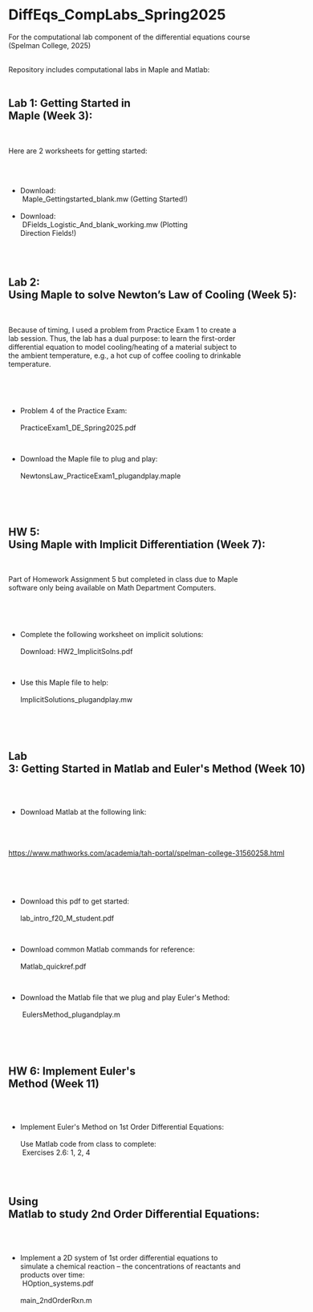 # DiffEqs_CompLabs_Spring2025
For the computational lab component of the differential equations course (Spelman College, 2025)

<div style="white-space: pre">
Repository includes computational labs in Maple and Matlab:


## Lab 1: Getting Started in Maple (Week 3):

Here are 2 worksheets for getting started:
* Download: <br>
Maple_Gettingstarted_blank.mw (Getting Started!)
* Download: <br>
DFields_Logistic_And_blank_working.mw (Plotting Direction Fields!)

## Lab 2: Using Maple to solve Newton’s Law of Cooling (Week 5): ##

Because of timing, I used a problem from Practice Exam 1 to create a lab session. Thus, the lab has a dual purpose: to learn the first-order differential equation to model cooling/heating of a material subject to the ambient temperature, e.g., a hot cup of coffee cooling to drinkable temperature.

* Problem 4 of the Practice Exam: <br>
PracticeExam1_DE_Spring2025.pdf

* Download the Maple file to plug and play: <br>
NewtonsLaw_PracticeExam1_plugandplay.maple


## HW 5: Using Maple with Implicit Differentiation (Week 7):

Part of Homework Assignment 5 but completed in class due to Maple software only being available on Math Department Computers.

* Complete the following worksheet on implicit solutions: <br>
Download: HW2_ImplicitSolns.pdf

* Use this Maple file to help: <br>
ImplicitSolutions_plugandplay.mw



## Lab 3: Getting Started in Matlab and Euler's Method (Week 10)

* Download Matlab at the following link: <br>
<a href="#" target="_blank" rel="noopener noreferrer">
https://www.mathworks.com/academia/tah-portal/spelman-college-31560258.html
</a>



* Download this pdf to get started: <br>
	lab_intro_f20_M_student.pdf


* Download common Matlab commands for reference: <br>
	Matlab_quickref.pdf


* Download the Matlab file that we plug and play Euler's Method: <br>
	EulersMethod_plugandplay.m



## HW 6: Implement Euler's Method (Week 11)

* Implement Euler's Method on 1st Order Differential Equations: <br>
Use Matlab code from class to complete: <br>
Exercises 2.6: 1, 2, 4


## Using Matlab to study 2nd Order Differential Equations:

* Implement a 2D system of 1st order differential equations to simulate a chemical reaction – the concentrations of reactants and products over time: <br>
	HOption_systems.pdf <br>
	main_2ndOrderRxn.m


</div>
